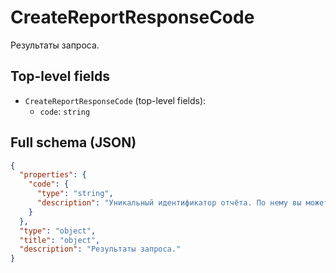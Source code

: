 # CreateReportResponseCode

Результаты запроса.

## Top-level fields
- `CreateReportResponseCode` (top-level fields):
  - `code`: `string`

## Full schema (JSON)
```json
{
  "properties": {
    "code": {
      "type": "string",
      "description": "Уникальный идентификатор отчёта. По нему вы можете получить отчёт в течение 3 дней после запроса. Чтобы получить отчёт, передайте это значение в метод [/v1/report/info](#operation/ReportAPI_ReportInfo)."
    }
  },
  "type": "object",
  "title": "object",
  "description": "Результаты запроса."
}
```
